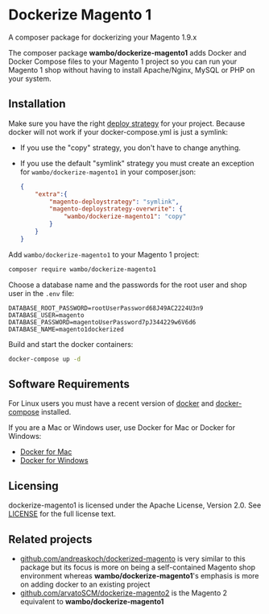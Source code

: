 # Dockerize Magento 1

A composer package for dockerizing your Magento 1.9.x

The composer package **wambo/dockerize-magento1** adds Docker and Docker Compose files to your Magento 1 project so you can run your Magento 1 shop without having to install Apache/Nginx, MySQL or PHP on your system.

## Installation

Make sure you have the right [deploy strategy](https://github.com/Cotya/magento-composer-installer/blob/master/doc/Deploy.md) for your project. Because docker will not work if your docker-compose.yml is just a symlink:

- If you use the "copy" strategy, you don't have to change anything.
- If you use the default "symlink" strategy you must create an exception for `wambo/dockerize-magento1` in your composer.json:

    ```json
    {
    	"extra":{
    		"magento-deploystrategy": "symlink",
            "magento-deploystrategy-overwrite": {
                "wambo/dockerize-magento1": "copy"
            }
    	}
    }
    ```

Add `wambo/dockerize-magento1` to your Magento 1 project:

```bash
composer require wambo/dockerize-magento1
```

Choose a database name and the passwords for the root user and shop user in the `.env` file:

```
DATABASE_ROOT_PASSWORD=rootUserPassword68J49AC2224U3n9
DATABASE_USER=magento
DATABASE_PASSWORD=magentoUserPassword7pJ344229w6V6d6
DATABASE_NAME=magento1dockerized
```

Build and start the docker containers:

```bash
docker-compose up -d
```

## Software Requirements

For Linux users you must have a recent version of [docker](https://github.com/docker/docker/releases) and [docker-compose](https://github.com/docker/compose/releases) installed.

If you are a Mac or Windows user, use Docker for Mac or Docker for Windows:

- [Docker for Mac](https://www.docker.com/docker-mac)
- [Docker for Windows](https://www.docker.com/docker-windows)

## Licensing

dockerize-magento1 is licensed under the Apache License, Version 2.0.
See [LICENSE](LICENSE) for the full license text.

## Related projects

- [github.com/andreaskoch/dockerized-magento](https://github.com/andreaskoch/dockerized-magento) is very similar to this package but its focus is more on being a self-contained Magento shop environment whereas **wambo/dockerize-magento1**'s emphasis is more on adding docker to an existing project
- [github.com/arvatoSCM/dockerize-magento2](https://github.com/arvatoSCM/dockerize-magento2) is the Magento 2 equivalent to **wambo/dockerize-magento1**
